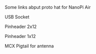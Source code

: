 Some links abput proto hat for NanoPi Air 

USB Socket

Pinheader 2x12

Pinheader 1x12

MCX Pigtail for antenna
